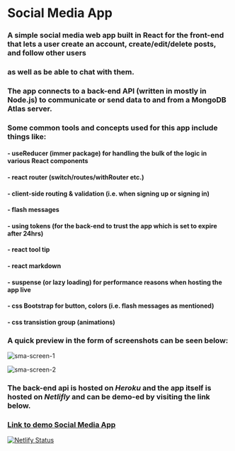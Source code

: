# Social Media App

### A simple social media web app built in React for the front-end that lets a user create an account, create/edit/delete posts, and follow other users
### as well as be able to chat with them.

### The app connects to a back-end API (written in mostly in Node.js) to communicate or send data to and from a MongoDB Atlas server.

### Some common tools and concepts used for this app include things like:
#### - useReducer (immer package) for handling the bulk of the logic in various React components
#### - react router (switch/routes/withRouter etc.)
#### - client-side routing & validation (i.e. when signing up or signing in)
#### - flash messages
#### - using tokens (for the back-end to trust the app which is set to expire after 24hrs)
#### - react tool tip
#### - react markdown
#### - suspense (or lazy loading) for performance reasons when hosting the app live
#### - css Bootstrap for button, colors (i.e. flash messages as mentioned) 
#### - css transistion group (animations)

### A quick preview in the form of screenshots can be seen below:


![sma-screen-1](https://user-images.githubusercontent.com/34729011/161319667-ea39d393-9c4f-40db-8a1f-e5b4c3e06652.png)


![sma-screen-2](https://user-images.githubusercontent.com/34729011/161319726-18986a31-a4ae-4ef1-bc13-a8159c823295.jpeg)


### The back-end api is hosted on _Heroku_ and the app itself is hosted on _Netlifly_ and can be demo-ed by visiting the link below.

### [Link to demo Social Media App](https://rad-kataifi-181b9e.netlify.app/)

[![Netlify Status](https://api.netlify.com/api/v1/badges/67cefca6-b658-4289-be5a-0c77391dca61/deploy-status)](https://app.netlify.com/sites/rad-kataifi-181b9e/deploys)
